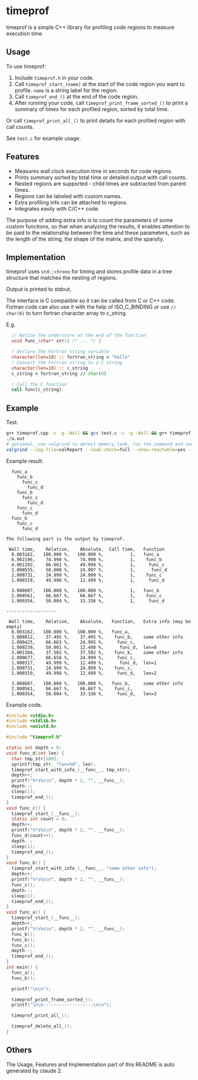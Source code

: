 # timeprof

timeprof is a simple C++ library for profiling code regions to measure execution time.

## Usage

To use timeprof:

1. Include `timeprof.h` in your code.
2. Call `timeprof_start_(name)` at the start of the code region you want to profile. `name` is a string label for the region.
3. Call `timeprof_end_()` at the end of the code region.
4. After running your code, call `timeprof_print_frame_sorted_()` to print a summary of times for each profiled region, sorted by total time.

Or call `timeprof_print_all_()` to print details for each profiled region with call counts.

See `test.c` for example usage.

## Features

- Measures wall clock execution time in seconds for code regions.
- Prints summary sorted by total time or detailed output with call counts.
- Nested regions are supported - child times are subtracted from parent times.
- Regions can be labeled with custom names.
- Extra profiling info can be attached to regions.
- Integrates easily with C/C++ code.

The purpose of adding extra info is to count the parameters of some custom functions, so that when analyzing the results, it enables attention to be paid to the relationship between the time and these parameters, such as the length of the string, the shape of the matrix, and the sparsity.

## Implementation

timeprof uses `std::chrono` for timing and stores profile data in a tree structure that matches the nesting of regions.

Output is printed to stdout.

The interface is C compatible so it can be called from C or C++ code. Fortran code can also use it with the help of ISO_C_BINDING or use `// char(0)` to turn fortran character array to c_string.

E.g.

```c
  // Notice the underscore at the end of the function
  void func_(char* str){ /* ... */ }
```

```fortran
  ! Declare the Fortran string variable
  character(len=10) :: fortran_string = "hello"
  ! Convert the Fortran string to a C string
  character(len=10) :: c_string
  c_string = fortran_string // char(0)

  ! Call the C function
  call func(c_string)
```

## Example

Test:

```bash
g++ timeprof.cpp -c -g -Wall && gcc test.c -c -g -Wall && g++ timeprof.o test.o
./a.out
# optional, use valgrind to detect memory leak, run the command and see valReport
valgrind --log-file=valReport --leak-check=full --show-reachable=yes --leak-resolution=low ./a.out
```

Example result.

```
  func_a
    func_b
      func_c
        func_d
    func_b
      func_c
        func_d
    func_c
      func_d
  func_b
    func_c
      func_d

The following part is the output by timeprof.

 Wall time,    Relative,    Absolute,  Call time,   Function
  8.003162,   100.000 %,   100.000 %,          1,   func_a
  6.002196,    74.998 %,    74.998 %,          1,    func_b
  4.001102,    66.661 %,    49.994 %,          1,     func_c
  2.000555,    50.000 %,    24.997 %,          1,      func_d
  2.000731,    24.999 %,    24.999 %,          1,    func_c
  1.000319,    49.998 %,    12.499 %,          1,     func_d

  3.000807,   100.000 %,   100.000 %,          1,   func_b
  2.000561,    66.667 %,    66.667 %,          1,    func_c
  1.000354,    50.004 %,    33.336 %,          1,     func_d

-------------------

 Wall time,    Relative,    Absolute,   Function,   Extra info (may be empty)
  8.003162,   100.000 %,   100.000 %,   func_a,     
  3.000812,    37.495 %,    37.495 %,    func_b,    some other info
  2.000425,    66.663 %,    24.995 %,     func_c,   
  1.000239,    50.001 %,    12.498 %,      func_d,  len=0
  3.001384,    37.502 %,    37.502 %,    func_b,    some other info
  2.000677,    66.658 %,    24.999 %,     func_c,   
  1.000317,    49.999 %,    12.499 %,      func_d,  len=1
  2.000731,    24.999 %,    24.999 %,    func_c,    
  1.000319,    49.998 %,    12.499 %,     func_d,   len=2

  3.000807,   100.000 %,   100.000 %,   func_b,     some other info
  2.000561,    66.667 %,    66.667 %,    func_c,    
  1.000354,    50.004 %,    33.336 %,     func_d,   len=3

```

Example code.

```c
#include <stdio.h>
#include <stdlib.h>
#include <unistd.h>

#include "timeprof.h"

static int depth = 0;
void func_d(int len) {
  char tmp_str[100];
  sprintf(tmp_str, "len=%d", len);
  timeprof_start_with_info_(__func__, tmp_str);
  depth++;
  printf("%*s%s\n", depth * 2, "", __func__);
  depth--;
  sleep(1);
  timeprof_end_();
}
void func_c() {
  timeprof_start_(__func__);
  static int count = 0;
  depth++;
  printf("%*s%s\n", depth * 2, "", __func__);
  func_d(count++);
  depth--;
  sleep(1);
  timeprof_end_();
}
void func_b() {
  timeprof_start_with_info_(__func__, "some other info");
  depth++;
  printf("%*s%s\n", depth * 2, "", __func__);
  func_c();
  depth--;
  sleep(1);
  timeprof_end_();
}
void func_a() {
  timeprof_start_(__func__);
  depth++;
  printf("%*s%s\n", depth * 2, "", __func__);
  func_b();
  func_b();
  func_c();
  depth--;
  timeprof_end_();
}
int main() {
  func_a();
  func_b();

  printf("\n\n");

  timeprof_print_frame_sorted_();
  printf("\n\n-------------------\n\n");

  timeprof_print_all_();

  timeprof_delete_all_();
}

```

## Others

The Usage, Features and Implementation part of this README is auto generated by claude 2.